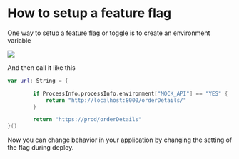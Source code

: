 # How to setup a feature flag

One way to setup a feature flag or toggle is to create an environment variable

<img src="https://github.com/jrasmusson/ios-starter-kit/blob/master/howtos/images/environment-variable.png" />

And then call it like this

```swift
var url: String = {

        if ProcessInfo.processInfo.environment["MOCK_API"] == "YES" {
            return "http://localhost:8000/orderDetails/"
        }

        return "https://prod/orderDetails"
}()
```

Now you can change behavior in your application by changing the setting of the flag during deploy.
